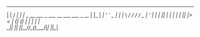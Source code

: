 
 _                                          __ 
| |                                        / _|
| |_ _ __ ___  _   ___  __  ___ ___  _ __ | |_ 
| __| '_ ` _ \| | | \ \/ / / __/ _ \| '_ \|  _|
| |_| | | | | | |_| |>  < | (_| (_) | | | | |  
 \__|_| |_| |_|\__,_/_/\_(_)___\___/|_| |_|_|  
